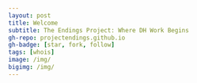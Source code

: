 ```yaml
---
layout: post
title: Welcome
subtitle: The Endings Project: Where DH Work Begins
gh-repo: projectendings.github.io
gh-badge: [star, fork, follow]
tags: [whois]
image: /img/
bigimg: /img/
---
```


